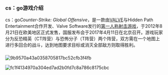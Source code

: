 ### cs：go游戏介绍

cs：go*Counter-Strike: Global Offensive*，是一款由[VALVE](https://baike.baidu.com/item/VALVE/5053718?fromModule=lemma_inlink)与Hidden Path Entertainment合作开发、Valve Software发行的[第一人称射击游戏](https://baike.baidu.com/item/第一人称射击游戏/1733838?fromModule=lemma_inlink)，于2012年8月21日在欧美地区正式发售，国服发布会于2017年4月11日在北京召开。游戏玩家分为反恐精英（CT阵营）与恐怖分子（T阵营）两个阵营，双方需在一个地图上进行多回合的战斗，达到地图要求目标或消灭全部敌方则取得胜利。

### 

![9b9570a43a0358705817bc52cfb3f4fb](C:\Users\Lenovo\Desktop\杨雲帆2022003194\images\9b9570a43a0358705817bc52cfb3f4fb.jpeg)

![fc1f4134970a304ed7ad2b0fd7c8a786c8175cbc](C:\Users\Lenovo\Desktop\杨雲帆2022003194\images\fc1f4134970a304ed7ad2b0fd7c8a786c8175cbc.jpg)